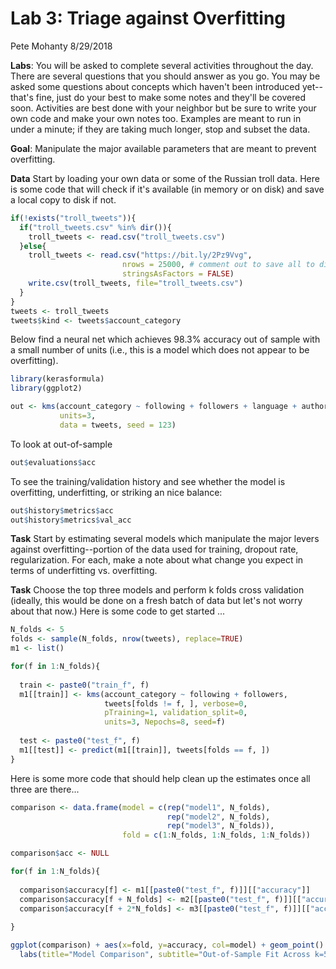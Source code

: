 Lab 3: Triage against Overfitting
================
Pete Mohanty
8/29/2018

**Labs**: You will be asked to complete several activities throughout the day. There are several questions that you should answer as you go. You may be asked some questions about concepts which haven't been introduced yet--that's fine, just do your best to make some notes and they'll be covered soon. Activities are best done with your neighbor but be sure to write your own code and make your own notes too. Examples are meant to run in under a minute; if they are taking much longer, stop and subset the data.

**Goal**: Manipulate the major available parameters that are meant to prevent overfitting.

**Data** Start by loading your own data or some of the Russian troll data. Here is some code that will check if it's available (in memory or on disk) and save a local copy to disk if not.

``` r
if(!exists("troll_tweets")){
  if("troll_tweets.csv" %in% dir()){
    troll_tweets <- read.csv("troll_tweets.csv")
  }else{
    troll_tweets <- read.csv("https://bit.ly/2Pz9Vvg", 
                         nrows = 25000, # comment out to save all to disk
                         stringsAsFactors = FALSE)
    write.csv(troll_tweets, file="troll_tweets.csv")
  }
}
tweets <- troll_tweets
tweets$kind <- tweets$account_category
```

Below find a neural net which achieves 98.3% accuracy out of sample with a small number of units (i.e., this is a model which does not appear to be overfitting).

``` r
library(kerasformula)
library(ggplot2)

out <- kms(account_category ~ following + followers + language + author + retweet, 
           units=3, 
           data = tweets, seed = 123)
```

To look at out-of-sample

``` r
out$evaluations$acc
```

To see the training/validation history and see whether the model is overfitting, underfitting, or striking an nice balance:

``` r
out$history$metrics$acc
out$history$metrics$val_acc
```

**Task** Start by estimating several models which manipulate the major levers against overfitting--portion of the data used for training, dropout rate, regularization. For each, make a note about what change you expect in terms of underfitting vs. overfitting.

**Task** Choose the top three models and perform k folds cross validation (ideally, this would be done on a fresh batch of data but let's not worry about that now.) Here is some code to get started ...

``` r
N_folds <- 5
folds <- sample(N_folds, nrow(tweets), replace=TRUE)
m1 <- list()

for(f in 1:N_folds){
  
  train <- paste0("train_f", f)
  m1[[train]] <- kms(account_category ~ following + followers, 
                     tweets[folds != f, ], verbose=0,
                     pTraining=1, validation_split=0,
                     units=3, Nepochs=8, seed=f)
  
  test <- paste0("test_f", f) 
  m1[[test]] <- predict(m1[[train]], tweets[folds == f, ])
}
```

Here is some more code that should help clean up the estimates once all three are there...

``` r
comparison <- data.frame(model = c(rep("model1", N_folds), 
                                   rep("model2", N_folds), 
                                   rep("model3", N_folds)),
                         fold = c(1:N_folds, 1:N_folds, 1:N_folds))

comparison$acc <- NULL

for(f in 1:N_folds){
  
  comparison$accuracy[f] <- m1[[paste0("test_f", f)]][["accuracy"]]
  comparison$accuracy[f + N_folds] <- m2[[paste0("test_f", f)]][["accuracy"]]
  comparison$accuracy[f + 2*N_folds] <- m3[[paste0("test_f", f)]][["accuracy"]]
  
}

ggplot(comparison) + aes(x=fold, y=accuracy, col=model) + geom_point() + theme_minimal() +
  labs(title="Model Comparison", subtitle="Out-of-Sample Fit Across k=5 Folds")
```
